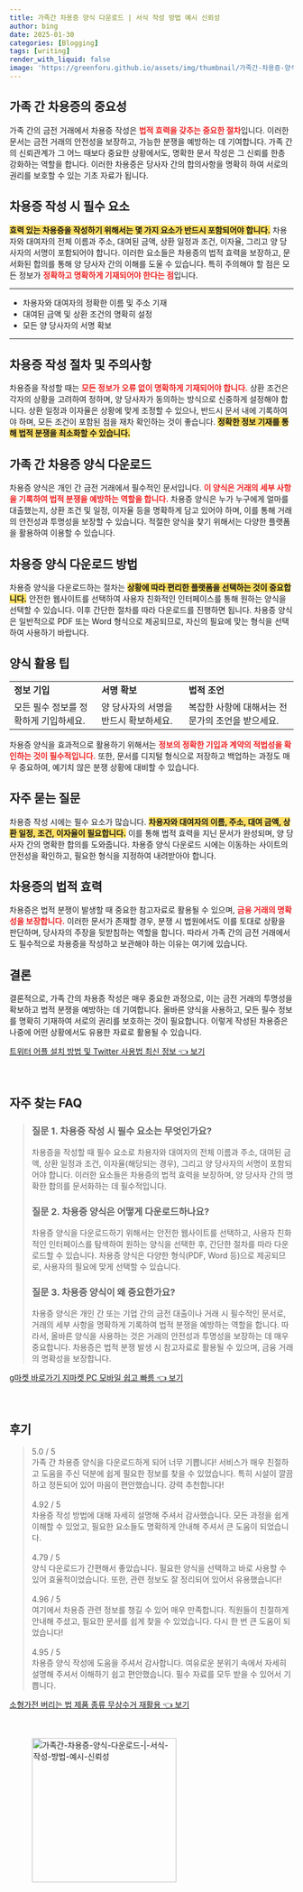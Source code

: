 ```yaml
---
title: 가족간 차용증 양식 다운로드 | 서식 작성 방법 예시 신뢰성
author: bing
date: 2025-01-30
categories: [Blogging]
tags: [writing]
render_with_liquid: false
image: 'https://greenforu.github.io/assets/img/thumbnail/가족간-차용증-양식-다운로드-|-서식-작성-방법-예시-신뢰성.webp'
---
```



<h2 id='가족간 차용증의 중요성'>가족 간 차용증의 중요성</h2>

<p>가족 간의 금전 거래에서 차용증 작성은 <b><span style="color: #ee2323;">법적 효력을 갖추는 중요한 절차</span></b>입니다. 이러한 문서는 금전 거래의 안전성을 보장하고, 가능한 분쟁을 예방하는 데 기여합니다. 가족 간의 신뢰관계가 그 어느 때보다 중요한 상황에서도, 명확한 문서 작성은 그 신뢰를 한층 강화하는 역할을 합니다. 이러한 차용증은 당사자 간의 합의사항을 명확히 하여 서로의 권리를 보호할 수 있는 기초 자료가 됩니다.</p>

<h2 id='차용증 작성 시 필수 요소'>차용증 작성 시 필수 요소</h2>

<p><b><span style="background-color: #ffe066;">효력 있는 차용증을 작성하기 위해서는 몇 가지 요소가 반드시 포함되어야 합니다.</span></b> 차용자와 대여자의 전체 이름과 주소, 대여된 금액, 상환 일정과 조건, 이자율, 그리고 양 당사자의 서명이 포함되어야 합니다. 이러한 요소들은 차용증의 법적 효력을 보장하고, 문서화된 합의를 통해 양 당사자 간의 이해를 도울 수 있습니다. 특히 주의해야 할 점은 모든 정보가 <b><span style="color: #ee2323;">정확하고 명확하게 기재되어야 한다는 점</span></b>입니다.</p>

<hr />

<ul>
    <li>차용자와 대여자의 정확한 이름 및 주소 기재</li>
    <li>대여된 금액 및 상환 조건의 명확히 설정</li>
    <li>모든 양 당사자의 서명 확보</li>
</ul>

<hr />

<h2 id='차용증 작성 절차 및 주의사항'>차용증 작성 절차 및 주의사항</h2>

<p>차용증을 작성할 때는 <b><span style="color: #ee2323;">모든 정보가 오류 없이 명확하게 기재되어야 합니다.</span></b> 상환 조건은 각자의 상황을 고려하여 정하며, 양 당사자가 동의하는 방식으로 신중하게 설정해야 합니다. 상환 일정과 이자율은 상황에 맞게 조정할 수 있으나, 반드시 문서 내에 기록하여야 하며, 모든 조건이 포함된 점을 재차 확인하는 것이 좋습니다. <b><span style="background-color: #ffe066;">정확한 정보 기재를 통해 법적 분쟁을 최소화할 수 있습니다.</span></b></p>

<h2 id='가족간 차용증 양식 다운로드'>가족 간 차용증 양식 다운로드</h2>

<p>차용증 양식은 개인 간 금전 거래에서 필수적인 문서입니다. <b><span style="color: #ee2323;">이 양식은 거래의 세부 사항을 기록하여 법적 분쟁을 예방하는 역할을 합니다.</span></b> 차용증 양식은 누가 누구에게 얼마를 대출했는지, 상환 조건 및 일정, 이자율 등을 명확하게 담고 있어야 하며, 이를 통해 거래의 안전성과 투명성을 보장할 수 있습니다. 적절한 양식을 찾기 위해서는 다양한 플랫폼을 활용하여 이용할 수 있습니다.</p>

<h2 id='차용증 양식 다운로드 방법'>차용증 양식 다운로드 방법</h2>

<p>차용증 양식을 다운로드하는 절차는 <b><span style="background-color: #ffe066;">상황에 따라 편리한 플랫폼을 선택하는 것이 중요합니다.</span></b> 안전한 웹사이트를 선택하여 사용자 친화적인 인터페이스를 통해 원하는 양식을 선택할 수 있습니다. 이후 간단한 절차를 따라 다운로드를 진행하면 됩니다. 차용증 양식은 일반적으로 PDF 또는 Word 형식으로 제공되므로, 자신의 필요에 맞는 형식을 선택하여 사용하기 바랍니다.</p>

<h2 id='양식 활용 팁'>양식 활용 팁</h2>

<table>
    <tr>
        <td><b>정보 기입</b></td>
        <td><b>서명 확보</b></td>
        <td><b>법적 조언</b></td>
    </tr>
    <tr>
        <td>모든 필수 정보를 정확하게 기입하세요.</td>
        <td>양 당사자의 서명을 반드시 확보하세요.</td>
        <td>복잡한 사항에 대해서는 전문가의 조언을 받으세요.</td>
    </tr>
</table>

<p>차용증 양식을 효과적으로 활용하기 위해서는 <b><span style="color: #ee2323;">정보의 정확한 기입과 계약의 적법성을 확인하는 것이 필수적입니다.</span></b> 또한, 문서를 디지털 형식으로 저장하고 백업하는 과정도 매우 중요하여, 예기치 않은 분쟁 상황에 대비할 수 있습니다.</p>

<h2 id='자주 묻는 질문'>자주 묻는 질문</h2>

<p>차용증 작성 시에는 필수 요소가 많습니다. <b><span style="background-color: #ffe066;">차용자와 대여자의 이름, 주소, 대여 금액, 상환 일정, 조건, 이자율이 필요합니다.</span></b> 이를 통해 법적 효력을 지닌 문서가 완성되며, 양 당사자 간의 명확한 합의를 도와줍니다. 차용증 양식 다운로드 시에는 이동하는 사이트의 안전성을 확인하고, 필요한 형식을 지정하여 내려받아야 합니다.</p>

<h2 id='차용증의 법적 효력'>차용증의 법적 효력</h2>

<p>차용증은 법적 분쟁이 발생할 때 중요한 참고자료로 활용될 수 있으며, <b><span style="color: #ee2323;">금융 거래의 명확성을 보장합니다.</span></b> 이러한 문서가 존재할 경우, 분쟁 시 법원에서도 이를 토대로 상황을 판단하며, 당사자의 주장을 뒷받침하는 역할을 합니다. 따라서 가족 간의 금전 거래에서도 필수적으로 차용증을 작성하고 보관해야 하는 이유는 여기에 있습니다.</p>

<h2 id='결론'>결론</h2>

<p>결론적으로, 가족 간의 차용증 작성은 매우 중요한 과정으로, 이는 금전 거래의 투명성을 확보하고 법적 분쟁을 예방하는 데 기여합니다. 올바른 양식을 사용하고, 모든 필수 정보를 명확히 기재하여 서로의 권리를 보호하는 것이 필요합니다. 이렇게 작성된 차용증은 나중에 어떤 상황에서도 유용한 자료로 활용될 수 있습니다.</p>


<p><a class="click-button" title="트위터 어플 설치 방법 및 Twitter 사용법 최신 정보" href="https://greenforu.github.io/posts/%ED%8A%B8%EC%9C%84%ED%84%B0-%EC%96%B4%ED%94%8C-%EC%84%A4%EC%B9%98-%EB%B0%A9%EB%B2%95-%EB%B0%8F-Twitter-%EC%82%AC%EC%9A%A9%EB%B2%95-%EC%B5%9C%EC%8B%A0-%EC%A0%95%EB%B3%B4/" rel="dofollow">트위터 어플 설치 방법 및 Twitter 사용법 최신 정보 👈 보기</a></p><br>
<h2 id='자주_찾는_FAQ'>자주 찾는 FAQ</h2>
<div itemscope="" itemtype="https://schema.org/FAQPage"> 
<blockquote> 
<div itemscope="" itemprop="mainEntity" itemtype="https://schema.org/Question"> 
<h3 itemprop="name">질문 1. 차용증 작성 시 필수 요소는 무엇인가요?</h3> 
<div itemscope="" itemprop="acceptedAnswer" itemtype="https://schema.org/Answer"> 
<span itemprop="text"> 
<p>차용증을 작성할 때 필수 요소로 차용자와 대여자의 전체 이름과 주소, 대여된 금액, 상환 일정과 조건, 이자율(해당되는 경우), 그리고 양 당사자의 서명이 포함되어야 합니다. 이러한 요소들은 차용증의 법적 효력을 보장하며, 양 당사자 간의 명확한 합의를 문서화하는 데 필수적입니다.</p> 
</span> 
</div> 
</div> 

<div itemscope="" itemprop="mainEntity" itemtype="https://schema.org/Question"> 
<h3 itemprop="name">질문 2. 차용증 양식은 어떻게 다운로드하나요?</h3> 
<div itemscope="" itemprop="acceptedAnswer" itemtype="https://schema.org/Answer"> 
<span itemprop="text"> 
<p>차용증 양식을 다운로드하기 위해서는 안전한 웹사이트를 선택하고, 사용자 친화적인 인터페이스를 탐색하여 원하는 양식을 선택한 후, 간단한 절차를 따라 다운로드할 수 있습니다. 차용증 양식은 다양한 형식(PDF, Word 등)으로 제공되므로, 사용자의 필요에 맞게 선택할 수 있습니다.</p> 
</span> 
</div> 
</div> 

<div itemscope="" itemprop="mainEntity" itemtype="https://schema.org/Question"> 
<h3 itemprop="name">질문 3. 차용증 양식이 왜 중요한가요?</h3> 
<div itemscope="" itemprop="acceptedAnswer" itemtype="https://schema.org/Answer"> 
<span itemprop="text"> 
<p>차용증 양식은 개인 간 또는 기업 간의 금전 대출이나 거래 시 필수적인 문서로, 거래의 세부 사항을 명확하게 기록하여 법적 분쟁을 예방하는 역할을 합니다. 따라서, 올바른 양식을 사용하는 것은 거래의 안전성과 투명성을 보장하는 데 매우 중요합니다. 차용증은 법적 분쟁 발생 시 참고자료로 활용될 수 있으며, 금융 거래의 명확성을 보장합니다.</p> 
</span> 
</div> 
</div> 

</blockquote> 
</div>
<p><a class="click-button" title="g마켓 바로가기 지마켓 PC 모바일 쉽고 빠름" href="https://greenforu.github.io/posts/g%EB%A7%88%EC%BC%93-%EB%B0%94%EB%A1%9C%EA%B0%80%EA%B8%B0-%EC%A7%80%EB%A7%88%EC%BC%93-PC-%EB%AA%A8%EB%B0%94%EC%9D%BC-%EC%89%BD%EA%B3%A0-%EB%B9%A0%EB%A6%84/" rel="dofollow">g마켓 바로가기 지마켓 PC 모바일 쉽고 빠름 👈 보기</a></p><br>
<h2 id='후기'>후기</h2>
<div itemscope itemtype="https://schema.org/Product">
  <blockquote>
  <div itemprop="review" itemscope itemtype="https://schema.org/Review">
      <div itemprop="reviewRating" itemscope itemtype="https://schema.org/Rating"> <span itemprop="ratingValue">5.0</span> / <span itemprop="bestRating">5</span> </div>
      <span itemprop="reviewBody">가족 간 차용증 양식을 다운로드하게 되어 너무 기쁩니다! 서비스가 매우 친절하고 도움을 주신 덕분에 쉽게 필요한 정보를 찾을 수 있었습니다. 특히 시설이 깔끔하고 정돈되어 있어 마음이 편안했습니다. 강력 추천합니다!</span>
  </div>
  <br>
  <div itemprop="review" itemscope itemtype="https://schema.org/Review">
      <div itemprop="reviewRating" itemscope itemtype="https://schema.org/Rating"> <span itemprop="ratingValue">4.92</span> / <span itemprop="bestRating">5</span> </div>
      <span itemprop="reviewBody">차용증 작성 방법에 대해 자세히 설명해 주셔서 감사했습니다. 모든 과정을 쉽게 이해할 수 있었고, 필요한 요소들도 명확하게 안내해 주셔서 큰 도움이 되었습니다.</span>
  </div>
  <br>
  <div itemprop="review" itemscope itemtype="https://schema.org/Review">
      <div itemprop="reviewRating" itemscope itemtype="https://schema.org/Rating"> <span itemprop="ratingValue">4.79</span> / <span itemprop="bestRating">5</span> </div>
      <span itemprop="reviewBody">양식 다운로드가 간편해서 좋았습니다. 필요한 양식을 선택하고 바로 사용할 수 있어 효율적이었습니다. 또한, 관련 정보도 잘 정리되어 있어서 유용했습니다!</span>
  </div>
  <br>
  <div itemprop="review" itemscope itemtype="https://schema.org/Review">
      <div itemprop="reviewRating" itemscope itemtype="https://schema.org/Rating"> <span itemprop="ratingValue">4.96</span> / <span itemprop="bestRating">5</span> </div>
      <span itemprop="reviewBody">여기에서 차용증 관련 정보를 챙길 수 있어 매우 만족합니다. 직원들이 친절하게 안내해 주셨고, 필요한 문서를 쉽게 찾을 수 있었습니다. 다시 한 번 큰 도움이 되었습니다!</span>
  </div>
  <br>
  <div itemprop="review" itemscope itemtype="https://schema.org/Review">
      <div itemprop="reviewRating" itemscope itemtype="https://schema.org/Rating"> <span itemprop="ratingValue">4.95</span> / <span itemprop="bestRating">5</span> </div>
      <span itemprop="reviewBody">차용증 양식 작성에 도움을 주셔서 감사합니다. 여유로운 분위기 속에서 자세히 설명해 주셔서 이해하기 쉽고 편안했습니다. 필수 자료를 모두 받을 수 있어서 기쁩니다.</span>
  </div>
  </blockquote>
</div>
<p><a class="click-button" title="소형가전 버리는 법 제품 종류 무상수거 재활용" href="https://greenforu.github.io/posts/%EC%86%8C%ED%98%95%EA%B0%80%EC%A0%84-%EB%B2%84%EB%A6%AC%EB%8A%94-%EB%B2%95-%EC%A0%9C%ED%92%88-%EC%A2%85%EB%A5%98-%EB%AC%B4%EC%83%81%EC%88%98%EA%B1%B0-%EC%9E%AC%ED%99%9C%EC%9A%A9/" rel="dofollow">소형가전 버리는 법 제품 종류 무상수거 재활용 👈 보기</a></p><br>
<figure class="image"><img src="https://greenforu.github.io/assets/img/thumbnail/가족간-차용증-양식-다운로드-|-서식-작성-방법-예시-신뢰성.webp" alt="가족간-차용증-양식-다운로드-|-서식-작성-방법-예시-신뢰성" width="256" height="256"></figure>